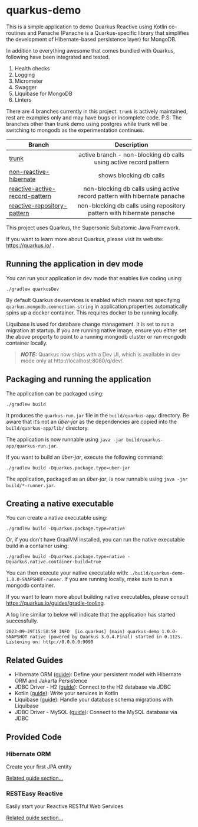 # quarkus-demo

This is a simple application to demo Quarkus Reactive using Kotlin co-routines and Panache (Panache is a Quarkus-specific library that simplifies the development of Hibernate-based persistence layer) for MongoDB. 

In addition to everything awesome that comes bundled with Quarkus, following have been integrated and tested.
1. Health checks
2. Logging
3. Micrometer
4. Swagger
5. Liquibase for MongoDB
6. Linters

There are 4 branches currently in this project. `trunk` is actively maintained, rest are examples only and may have bugs or incomplete code. 
P.S: The branches other than trunk demo using postgres while trunk will be switching to mongodb as the experimentation continues.

| Branch                                                                                                          |                                          Description                                           |
|-----------------------------------------------------------------------------------------------------------------|:----------------------------------------------------------------------------------------------:|
| [trunk](https://github.com/sharubhat/quarkus-demo/tree/trunk)                                                   |                 active branch - non-blocking db calls using active record pattern              |
| [non-reactive-hibernate](https://github.com/sharubhat/quarkus-demo/tree/non-reactive-hibernate)                 |                                    shows blocking db calls                                     |
| [reactive-active-record-pattern](https://github.com/sharubhat/quarkus-demo/tree/reactive-active-record-pattern) |            non-blocking db calls using active record pattern with hibernate panache            |
| [reactive-repository-pattern](https://github.com/sharubhat/quarkus-demo/tree/reactive-repository-pattern)       |             non-blocking db calls using repository pattern with hibernate panache              |



This project uses Quarkus, the Supersonic Subatomic Java Framework.

If you want to learn more about Quarkus, please visit its website: https://quarkus.io/ .

## Running the application in dev mode

You can run your application in dev mode that enables live coding using:
```shell script
./gradlew quarkusDev
```
By default Quarkus devservices is enabled which means not specifying `quarkus.mongodb.connection-string` in application.properties automatically spins up a docker container. This requires docker to be running locally.

Liquibase is used for database change management. It is set to run a migration at startup. If you are running native image, ensure you either set the above property to point to a running mongodb cluster or run mongodb container locally.

> **_NOTE:_**  Quarkus now ships with a Dev UI, which is available in dev mode only at http://localhost:8080/q/dev/.

## Packaging and running the application

The application can be packaged using:
```shell script
./gradlew build
```
It produces the `quarkus-run.jar` file in the `build/quarkus-app/` directory.
Be aware that it’s not an _über-jar_ as the dependencies are copied into the `build/quarkus-app/lib/` directory.

The application is now runnable using `java -jar build/quarkus-app/quarkus-run.jar`.

If you want to build an _über-jar_, execute the following command:
```shell script
./gradlew build -Dquarkus.package.type=uber-jar
```

The application, packaged as an _über-jar_, is now runnable using `java -jar build/*-runner.jar`.

## Creating a native executable

You can create a native executable using:
```shell script
./gradlew build -Dquarkus.package.type=native
```

Or, if you don't have GraalVM installed, you can run the native executable build in a container using:
```shell script
./gradlew build -Dquarkus.package.type=native -Dquarkus.native.container-build=true
```

You can then execute your native executable with: `./build/quarkus-demo-1.0.0-SNAPSHOT-runner`. 
If you are running locally, make sure to run a mongodb container. 

If you want to learn more about building native executables, please consult https://quarkus.io/guides/gradle-tooling.

A log line similar to below will indicate that the application has started successfully.
```shell script
2023-09-29T15:58:59 INFO  [io.quarkus] (main) quarkus-demo 1.0.0-SNAPSHOT native (powered by Quarkus 3.0.4.Final) started in 0.112s. Listening on: http://0.0.0.0:9090
```

## Related Guides

- Hibernate ORM ([guide](https://quarkus.io/guides/hibernate-orm)): Define your persistent model with Hibernate ORM and Jakarta Persistence
- JDBC Driver - H2 ([guide](https://quarkus.io/guides/datasource)): Connect to the H2 database via JDBC
- Kotlin ([guide](https://quarkus.io/guides/kotlin)): Write your services in Kotlin
- Liquibase ([guide](https://quarkus.io/guides/liquibase)): Handle your database schema migrations with Liquibase
- JDBC Driver - MySQL ([guide](https://quarkus.io/guides/datasource)): Connect to the MySQL database via JDBC

## Provided Code

### Hibernate ORM

Create your first JPA entity

[Related guide section...](https://quarkus.io/guides/hibernate-orm)



### RESTEasy Reactive

Easily start your Reactive RESTful Web Services

[Related guide section...](https://quarkus.io/guides/getting-started-reactive#reactive-jax-rs-resources)
